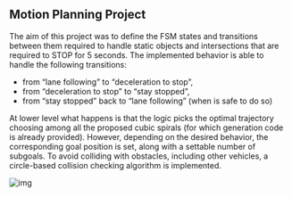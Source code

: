 ## Motion Planning Project

The aim of this project was to define the FSM states and transitions between them required to handle static objects and intersections that are required to STOP for 5 seconds. The implemented behavior is able to handle the following transitions:

* from “lane following” to “deceleration to stop”,
* from “deceleration to stop” to “stay stopped”,
* from “stay stopped” back to “lane following” (when is safe to do so)

At lower level what happens is that the logic picks the optimal trajectory choosing among all the proposed cubic spirals (for which generation code is already provided).
However, depending on the desired behavior, the corresponding goal position is set, along with a settable number of subgoals.
To avoid colliding with obstacles, including other vehicles, a circle-based collision checking algorithm is implemented.

![img](https://user-images.githubusercontent.com/74416077/200633588-87802969-a612-4e06-a08c-8dd0875851ec.png)
